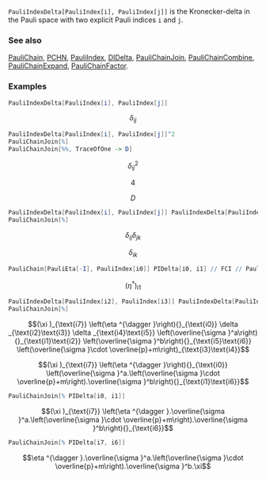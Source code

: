 `PauliIndexDelta[PauliIndex[i], PauliIndex[j]]` is the Kronecker-delta in the Pauli space with two explicit Pauli indices `i` and `j`.

### See also

[PauliChain](PauliChain), [PCHN](PCHN), [PauliIndex](PauliIndex), [DIDelta](DIDelta), [PauliChainJoin](PauliChainJoin), [PauliChainCombine](PauliChainCombine), [PauliChainExpand](PauliChainExpand), [PauliChainFactor](PauliChainFactor).

### Examples

```mathematica
PauliIndexDelta[PauliIndex[i], PauliIndex[j]]
```

$$\delta _{ij}$$

```mathematica
PauliIndexDelta[PauliIndex[i], PauliIndex[j]]^2
PauliChainJoin[%]
PauliChainJoin[%%, TraceOfOne -> D]
```

$$\delta _{ij}^2$$

$$4$$

$$D$$

```mathematica
PauliIndexDelta[PauliIndex[i], PauliIndex[j]] PauliIndexDelta[PauliIndex[j], PauliIndex[k]]
PauliChainJoin[%]
```

$$\delta _{ij} \delta _{jk}$$

$$\delta _{ik}$$

```mathematica
PauliChain[PauliEta[-I], PauliIndex[i0]] PIDelta[i0, i1] // FCI // PauliChainJoin
```

$$\left(\eta ^{\dagger }\right){}_{\text{i1}}$$

```mathematica
PauliIndexDelta[PauliIndex[i2], PauliIndex[i3]] PauliIndexDelta[PauliIndex[i4], PauliIndex[i5]] PauliChain[PauliIndex[i7], PauliXi[I]] PauliChain[PauliEta[-I], PauliIndex[i0]] PauliChain[PauliSigma[CartesianIndex[a]], PauliIndex[i1], PauliIndex[i2]] PauliChain[PauliSigma[CartesianIndex[b]], PauliIndex[i5], PauliIndex[i6]] PauliChain[m + PauliSigma[CartesianMomentum[p]], PauliIndex[i3], PauliIndex[i4]]
PauliChainJoin[%]
```

$$(\xi )_{\text{i7}} \left(\eta ^{\dagger }\right){}_{\text{i0}} \delta _{\text{i2}\text{i3}} \delta _{\text{i4}\text{i5}} \left(\overline{\sigma }^a\right){}_{\text{i1}\text{i2}} \left(\overline{\sigma }^b\right){}_{\text{i5}\text{i6}} \left(\overline{\sigma }\cdot \overline{p}+m\right)_{\text{i3}\text{i4}}$$

$$(\xi )_{\text{i7}} \left(\eta ^{\dagger }\right){}_{\text{i0}} \left(\overline{\sigma }^a.\left(\overline{\sigma }\cdot \overline{p}+m\right).\overline{\sigma }^b\right){}_{\text{i1}\text{i6}}$$

```mathematica
PauliChainJoin[% PIDelta[i0, i1]]
```

$$(\xi )_{\text{i7}} \left(\eta ^{\dagger }.\overline{\sigma }^a.\left(\overline{\sigma }\cdot \overline{p}+m\right).\overline{\sigma }^b\right){}_{\text{i6}}$$

```mathematica
PauliChainJoin[% PIDelta[i7, i6]]
```

$$\eta ^{\dagger }.\overline{\sigma }^a.\left(\overline{\sigma }\cdot \overline{p}+m\right).\overline{\sigma }^b.\xi$$